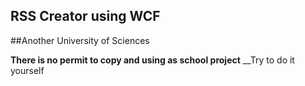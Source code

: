 RSS Creator using WCF
---------------------

##Another University of Sciences

__There is no permit to copy and using as school project__
__Try to do it yourself
